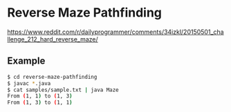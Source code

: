 # Reverse Maze Pathfinding
https://www.reddit.com/r/dailyprogrammer/comments/34izkl/20150501_challenge_212_hard_reverse_maze/

## Example
```sh
$ cd reverse-maze-pathfinding
$ javac *.java
$ cat samples/sample.txt | java Maze
From (1, 1) to (1, 3)
From (1, 3) to (1, 1)
```
